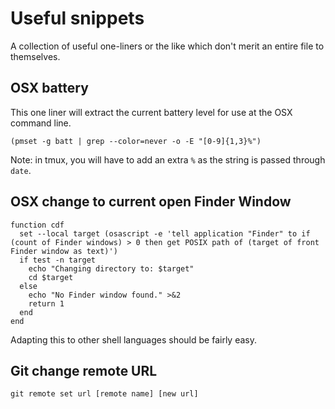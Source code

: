 # Useful snippets

A collection of useful one-liners or the like which don't merit an entire file
to themselves.

## OSX battery

This one liner will extract the current battery level for use at the OSX command
line.

`(pmset -g batt | grep --color=never -o -E "[0-9]{1,3}%")`

Note: in tmux, you will have to add an extra `%` as the string is passed through
`date`.

## OSX change to current open Finder Window

```fish
function cdf
  set --local target (osascript -e 'tell application "Finder" to if (count of Finder windows) > 0 then get POSIX path of (target of front Finder window as text)')
  if test -n target
    echo "Changing directory to: $target"
    cd $target
  else
    echo "No Finder window found." >&2
    return 1
  end
end
```
Adapting this to other shell languages should be fairly easy.

## Git change remote URL

`git remote set url [remote name] [new url]`

